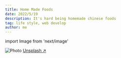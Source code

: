 ```yaml
---
title: Home Made Foods
date: 2022/5/19
description: It's hard being homemade chinese foods
tag: life style, web develop
author: me
---
```


import Image from 'next/image'

<Image
  src="/images/photo2.jpg"
  alt="Photo"
  width={1125}
  height={750}
  priority
  className="next-image"
/>
[Unsplash ↗ ](https://unsplash.com/photos/WeYamle9fDM)